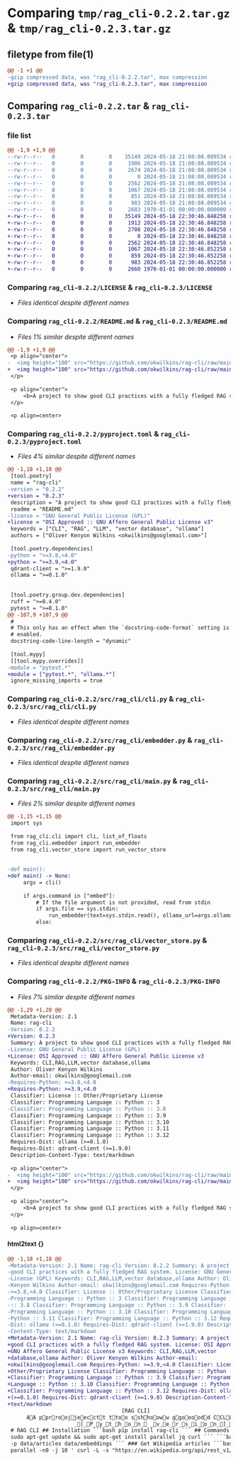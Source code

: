 # Comparing `tmp/rag_cli-0.2.2.tar.gz` & `tmp/rag_cli-0.2.3.tar.gz`

## filetype from file(1)

```diff
@@ -1 +1 @@
-gzip compressed data, was "rag_cli-0.2.2.tar", max compression
+gzip compressed data, was "rag_cli-0.2.3.tar", max compression
```

## Comparing `rag_cli-0.2.2.tar` & `rag_cli-0.2.3.tar`

### file list

```diff
@@ -1,9 +1,9 @@
--rw-r--r--   0        0        0    35149 2024-05-18 21:08:08.089534 rag_cli-0.2.2/LICENSE
--rw-r--r--   0        0        0     1906 2024-05-18 21:08:08.089534 rag_cli-0.2.2/README.md
--rw-r--r--   0        0        0     2674 2024-05-18 21:08:08.089534 rag_cli-0.2.2/pyproject.toml
--rw-r--r--   0        0        0        0 2024-05-18 21:08:08.089534 rag_cli-0.2.2/src/rag_cli/__init__.py
--rw-r--r--   0        0        0     2562 2024-05-18 21:08:08.089534 rag_cli-0.2.2/src/rag_cli/cli.py
--rw-r--r--   0        0        0     1067 2024-05-18 21:08:08.089534 rag_cli-0.2.2/src/rag_cli/embedder.py
--rw-r--r--   0        0        0      851 2024-05-18 21:08:08.089534 rag_cli-0.2.2/src/rag_cli/main.py
--rw-r--r--   0        0        0      983 2024-05-18 21:08:08.089534 rag_cli-0.2.2/src/rag_cli/vector_store.py
--rw-r--r--   0        0        0     2683 1970-01-01 00:00:00.000000 rag_cli-0.2.2/PKG-INFO
+-rw-r--r--   0        0        0    35149 2024-05-18 22:30:46.848258 rag_cli-0.2.3/LICENSE
+-rw-r--r--   0        0        0     1913 2024-05-18 22:30:46.848258 rag_cli-0.2.3/README.md
+-rw-r--r--   0        0        0     2708 2024-05-18 22:30:46.848258 rag_cli-0.2.3/pyproject.toml
+-rw-r--r--   0        0        0        0 2024-05-18 22:30:46.848258 rag_cli-0.2.3/src/rag_cli/__init__.py
+-rw-r--r--   0        0        0     2562 2024-05-18 22:30:46.848258 rag_cli-0.2.3/src/rag_cli/cli.py
+-rw-r--r--   0        0        0     1067 2024-05-18 22:30:46.852258 rag_cli-0.2.3/src/rag_cli/embedder.py
+-rw-r--r--   0        0        0      859 2024-05-18 22:30:46.852258 rag_cli-0.2.3/src/rag_cli/main.py
+-rw-r--r--   0        0        0      983 2024-05-18 22:30:46.852258 rag_cli-0.2.3/src/rag_cli/vector_store.py
+-rw-r--r--   0        0        0     2660 1970-01-01 00:00:00.000000 rag_cli-0.2.3/PKG-INFO
```

### Comparing `rag_cli-0.2.2/LICENSE` & `rag_cli-0.2.3/LICENSE`

 * *Files identical despite different names*

### Comparing `rag_cli-0.2.2/README.md` & `rag_cli-0.2.3/README.md`

 * *Files 1% similar despite different names*

```diff
@@ -1,9 +1,9 @@
 <p align="center">
-  <img height="100" src="https://github.com/okwilkins/rag-cli/raw/main/docs/logo.png" alt="RAG CLI">
+  <img height="100" src="https://github.com/okwilkins/rag-cli/raw/main/docs/images/logo.png" alt="RAG CLI">
 </p>
 
 <p align="center">
     <b>A project to show good CLI practices with a fully fledged RAG system.</b>
 </p>
 
 <p align=center>
```

### Comparing `rag_cli-0.2.2/pyproject.toml` & `rag_cli-0.2.3/pyproject.toml`

 * *Files 4% similar despite different names*

```diff
@@ -1,18 +1,18 @@
 [tool.poetry]
 name = "rag-cli"
-version = "0.2.2"
+version = "0.2.3"
 description = "A project to show good CLI practices with a fully fledged RAG system."
 readme = "README.md"
-license = "GNU General Public License (GPL)"
+license = "OSI Approved :: GNU Affero General Public License v3"
 keywords = ["CLI", "RAG", "LLM", "vector database", "ollama"]
 authors = ["Oliver Kenyon Wilkins <okwilkins@googlemail.com>"]
 
 [tool.poetry.dependencies]
-python = ">=3.8,<4.0"
+python = ">=3.9,<4.0"
 qdrant-client = ">=1.9.0"
 ollama = ">=0.1.0"
 
 
 [tool.poetry.group.dev.dependencies]
 ruff = ">=0.4.0"
 pytest = ">=8.1.0"
@@ -107,9 +107,9 @@
 #
 # This only has an effect when the `docstring-code-format` setting is
 # enabled.
 docstring-code-line-length = "dynamic"
 
 [tool.mypy]
 [[tool.mypy.overrides]]
-module = "pytest.*"
+module = ["pytest.*", "ollama.*"]
 ignore_missing_imports = true
```

### Comparing `rag_cli-0.2.2/src/rag_cli/cli.py` & `rag_cli-0.2.3/src/rag_cli/cli.py`

 * *Files identical despite different names*

### Comparing `rag_cli-0.2.2/src/rag_cli/embedder.py` & `rag_cli-0.2.3/src/rag_cli/embedder.py`

 * *Files identical despite different names*

### Comparing `rag_cli-0.2.2/src/rag_cli/main.py` & `rag_cli-0.2.3/src/rag_cli/main.py`

 * *Files 2% similar despite different names*

```diff
@@ -1,15 +1,15 @@
 import sys
 
 from rag_cli.cli import cli, list_of_floats
 from rag_cli.embedder import run_embedder
 from rag_cli.vector_store import run_vector_store
 
 
-def main():
+def main() -> None:
     args = cli()
 
     if args.command in ["embed"]:
         # If the file argument is not provided, read from stdin
         if args.file == sys.stdin:
             run_embedder(text=sys.stdin.read(), ollama_url=args.ollama_url)
         else:
```

### Comparing `rag_cli-0.2.2/src/rag_cli/vector_store.py` & `rag_cli-0.2.3/src/rag_cli/vector_store.py`

 * *Files identical despite different names*

### Comparing `rag_cli-0.2.2/PKG-INFO` & `rag_cli-0.2.3/PKG-INFO`

 * *Files 7% similar despite different names*

```diff
@@ -1,29 +1,28 @@
 Metadata-Version: 2.1
 Name: rag-cli
-Version: 0.2.2
+Version: 0.2.3
 Summary: A project to show good CLI practices with a fully fledged RAG system.
-License: GNU General Public License (GPL)
+License: OSI Approved :: GNU Affero General Public License v3
 Keywords: CLI,RAG,LLM,vector database,ollama
 Author: Oliver Kenyon Wilkins
 Author-email: okwilkins@googlemail.com
-Requires-Python: >=3.8,<4.0
+Requires-Python: >=3.9,<4.0
 Classifier: License :: Other/Proprietary License
 Classifier: Programming Language :: Python :: 3
-Classifier: Programming Language :: Python :: 3.8
 Classifier: Programming Language :: Python :: 3.9
 Classifier: Programming Language :: Python :: 3.10
 Classifier: Programming Language :: Python :: 3.11
 Classifier: Programming Language :: Python :: 3.12
 Requires-Dist: ollama (>=0.1.0)
 Requires-Dist: qdrant-client (>=1.9.0)
 Description-Content-Type: text/markdown
 
 <p align="center">
-  <img height="100" src="https://github.com/okwilkins/rag-cli/raw/main/docs/logo.png" alt="RAG CLI">
+  <img height="100" src="https://github.com/okwilkins/rag-cli/raw/main/docs/images/logo.png" alt="RAG CLI">
 </p>
 
 <p align="center">
     <b>A project to show good CLI practices with a fully fledged RAG system.</b>
 </p>
 
 <p align=center>
```

#### html2text {}

```diff
@@ -1,18 +1,18 @@
-Metadata-Version: 2.1 Name: rag-cli Version: 0.2.2 Summary: A project to show
-good CLI practices with a fully fledged RAG system. License: GNU General Public
-License (GPL) Keywords: CLI,RAG,LLM,vector database,ollama Author: Oliver
-Kenyon Wilkins Author-email: okwilkins@googlemail.com Requires-Python:
->=3.8,<4.0 Classifier: License :: Other/Proprietary License Classifier:
-Programming Language :: Python :: 3 Classifier: Programming Language :: Python
-:: 3.8 Classifier: Programming Language :: Python :: 3.9 Classifier:
-Programming Language :: Python :: 3.10 Classifier: Programming Language ::
-Python :: 3.11 Classifier: Programming Language :: Python :: 3.12 Requires-
-Dist: ollama (>=0.1.0) Requires-Dist: qdrant-client (>=1.9.0) Description-
-Content-Type: text/markdown
+Metadata-Version: 2.1 Name: rag-cli Version: 0.2.3 Summary: A project to show
+good CLI practices with a fully fledged RAG system. License: OSI Approved ::
+GNU Affero General Public License v3 Keywords: CLI,RAG,LLM,vector
+database,ollama Author: Oliver Kenyon Wilkins Author-email:
+okwilkins@googlemail.com Requires-Python: >=3.9,<4.0 Classifier: License ::
+Other/Proprietary License Classifier: Programming Language :: Python :: 3
+Classifier: Programming Language :: Python :: 3.9 Classifier: Programming
+Language :: Python :: 3.10 Classifier: Programming Language :: Python :: 3.11
+Classifier: Programming Language :: Python :: 3.12 Requires-Dist: ollama
+(>=0.1.0) Requires-Dist: qdrant-client (>=1.9.0) Description-Content-Type:
+text/markdown
                                    [RAG CLI]
      AA pprroojjeecctt ttoo sshhooww ggoooodd CCLLII pprraaccttiicceess wwiitthh aa ffuullllyy fflleeddggeedd RRAAGG ssyysstteemm..
                     _[_P_y_t_h_o_n_ _v_e_r_s_i_o_n_]_[_P_y_P_I_ _v_e_r_s_i_o_n_]_[_G_N_U_ _G_P_L_]
 # RAG CLI ## Installation ```bash pip install rag-cli ``` ## Commands ```bash
 sudo apt-get update && sudo apt-get install parallel jq curl ``` ```bash mkdir
 -p data/articles data/embeddings ``` ### Get Wikipedia articles ```bash
 parallel -n0 -j 10 ' curl -L -s "https://en.wikipedia.org/api/rest_v1/page/
```

